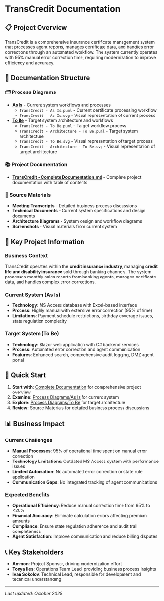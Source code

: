 # TransCredit Documentation

## 📋 Project Overview
TransCredit is a comprehensive insurance certificate management system that processes agent reports, manages certificate data, and handles error corrections through an automated workflow. The system currently operates with 95% manual error correction time, requiring modernization to improve efficiency and accuracy.

## 📁 Documentation Structure

### 🗂️ Process Diagrams
- **[As Is](./Process%20Diagrams/As%20Is/)** - Current system workflows and processes
  - `TransCredit - As Is.puml` - Current certificate processing workflow
  - `TransCredit - As Is.svg` - Visual representation of current process
- **[To Be](./Process%20Diagrams/To%20Be/)** - Target system architecture and workflows
  - `TransCredit - To Be.puml` - Target workflow process
  - `TransCredit - Architecture - To Be.puml` - Target system architecture
  - `TransCredit - To Be.svg` - Visual representation of target process
  - `TransCredit - Architecture - To Be.svg` - Visual representation of target architecture

### 📚 Project Documentation
- **[TransCredit - Complete Documentation.md](./Project%20Documentation/TransCredit%20-%20Complete%20Documentation.md)** - Complete project documentation with table of contents

### 📄 Source Materials
- **Meeting Transcripts** - Detailed business process discussions
- **Technical Documents** - Current system specifications and design documents
- **Architecture Diagrams** - System design and workflow diagrams
- **Screenshots** - Visual materials from current system

## 🎯 Key Project Information

### Business Context
TransCredit operates within the **credit insurance industry**, managing **credit life and disability insurance** sold through banking channels. The system processes monthly sales reports from banking agents, manages certificate data, and handles complex error corrections.

### Current System (As Is)
- **Technology**: MS Access database with Excel-based interface
- **Process**: Highly manual with extensive error correction (95% of time)
- **Limitations**: Payment schedule restrictions, birthday coverage issues, state regulation complexity

### Target System (To Be)
- **Technology**: Blazor web application with C# backend services
- **Process**: Automated error correction and agent communication
- **Features**: Enhanced search, comprehensive audit logging, DMZ agent portal

## 🚀 Quick Start
1. **Start with**: [Complete Documentation](./Project%20Documentation/TransCredit%20-%20Complete%20Documentation.md) for comprehensive project overview
2. **Examine**: [Process Diagrams/As Is](./Process%20Diagrams/As%20Is/) for current system
3. **Explore**: [Process Diagrams/To Be](./Process%20Diagrams/To%20Be/) for target architecture
4. **Review**: Source Materials for detailed business process discussions

## 📊 Business Impact

### Current Challenges
- **Manual Processes**: 95% of operational time spent on manual error correction
- **Technology Limitations**: Outdated MS Access system with performance issues
- **Limited Automation**: No automated error correction or state rule application
- **Communication Gaps**: No integrated tracking of agent communications

### Expected Benefits
- **Operational Efficiency**: Reduce manual correction time from 95% to <20%
- **Financial Accuracy**: Eliminate calculation errors affecting premium amounts
- **Compliance**: Ensure state regulation adherence and audit trail completeness
- **Agent Satisfaction**: Improve communication and reduce billing disputes

## 📞 Key Stakeholders
- **Ammon**: Project Sponsor, driving modernization effort
- **Tonya Iles**: Operations Team Lead, providing business process insights
- **Ivan Sokolov**: Technical Lead, responsible for development and technical understanding

---
*Last updated: October 2025*
